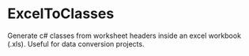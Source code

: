# ExcelToClasses
Generate c# classes from worksheet headers inside an excel workbook (.xls). Useful for data conversion projects.

